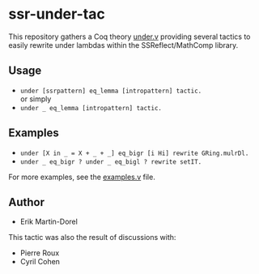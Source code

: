 ssr-under-tac
=============

This repository gathers a Coq theory [under.v](src/under.v) providing
several tactics to easily rewrite under lambdas within the
SSReflect/MathComp library.

Usage
-----

* `under [ssrpattern] eq_lemma [intropattern] tactic.`  
  or simply   
* `under _ eq_lemma [intropattern] tactic.`  

Examples
--------
* `under [X in _ = X + _ + _] eq_bigr [i Hi] rewrite GRing.mulrDl.`  
* `under _ eq_bigr ? under _ eq_bigl ? rewrite setIT.`   

For more examples, see the [examples.v](examples/examples.v) file.

Author
------

* Erik Martin-Dorel

This tactic was also the result of discussions with:

* Pierre Roux
* Cyril Cohen
